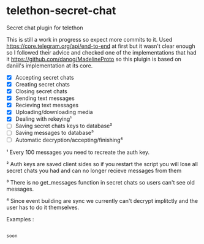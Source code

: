 # telethon-secret-chat
Secret chat plugin for telethon

This is still a work in progress so expect more commits to it. 
Used https://core.telegram.org/api/end-to-end at first but it wasn't clear enough so I followed their advice and checked one of the implementations that had it https://github.com/danog/MadelineProto so this pluigin is based on daniil's implementation at its core.

- [x] Accepting secret chats  
- [x] Creating secret chats 
- [x] Closing secret chats 
- [x] Sending text messages 
- [x]  Recieving text messages 
- [x] Uploading/downloading media 
- [x] Dealing with rekeying¹
- [ ] Saving secret chats keys to database²
- [ ] Saving messages to database³
- [ ] Automatic decryption/accepting/finishing⁴

¹ Every 100 messages you need to recreate the auth key.

² Auth keys are saved client sides so if you restart the script you will lose all secret chats you had and can no longer recieve messages from them

³ There is no get_messages function in secret chats so users can't see old messages.

⁴ Since event building are sync we currently can't decrypt implitctly and the user has to do it themselves.


Examples : 

```

soon

```

